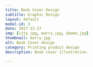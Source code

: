 ```yaml
---
title: Book Cover Design
subtitle: Graphic Design
layout: default
modal-id: 3
date: 2017-12-17
img: [city.jpg, marry.jpg, daomo.jpg]
thumbnail: marry.jpg
alt: Book Cover design
category: Printing product design 
description: Book cover illustration.

---
```

